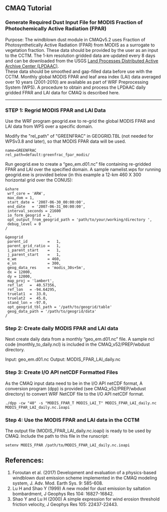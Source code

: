 ## CMAQ Tutorial ##
### Generate Required Dust Input File for MODIS Fraction of Photochemically Active Radiation (FPAR) ###
Purpose: The windblown dust module in CMAQv5.2 uses Fraction of Photosynthetically Active Radiation (FPAR) from MODIS as a surrogate to vegetation fraction. These data should be provided by the user as an input to the CCTM. The 1-km resolution gridded data are updated every 8 days and can be downloaded from the USGS [Land Processes Distributed Active Archive Center (LPDAAC)](https://lpdaac.usgs.gov/dataset_discovery/modis/modis_products_table/mod15a2).  
These data should be smoothed and gap-filled data before use with the CCTM. Monthly global MODIS FPAR and leaf area index (LAI) data averaged over 10 years (2001-2010) are available as part of WRF Preprocessing System (WPS). A procedure to obtain and process the LPDAAC daily gridded FPAR and LAI data for CMAQ is described here.

------------

### STEP 1: Regrid MODIS FPAR and LAI Data

Use the WRF program geogrid.exe to re-grid the global MODIS FPAR and LAI data from WPS over a specific domain.

Modify the "rel_path" of "GREENFRAC" in GEOGRID.TBL (not needed for WPSv3.8 and later), so that MODIS FPAR data will be used.

```
name=GREENFRAC
rel_path=default:greenfrac_fpar_modis/
```

Run geogrid.exe to create a “geo_em.d01.nc” file containing re-gridded FPAR and LAI over the specified domain. A sample namelist.wps for running geogrid.exe is provided below (in this example a 12-km 460 X 300 horizontal grid over the CONUS):

```
&share
 wrf_core = 'ARW',
 max_dom = 1,
 start_date = '2007-06-30_00:00:00',
 end_date   = '2007-06-31_00:00:00',
 interval_seconds = 21600
 io_form_geogrid = 2,
 opt_output_from_geogrid_path = 'path/to/your/working/directory ',
 debug_level = 0
/

&geogrid
 parent_id         =   1,
 parent_grid_ratio =   1,
 i_parent_start    =   1,
 j_parent_start    =   1,
 e_we              = 460,
 e_sn              = 300,
 geog_data_res     = 'modis_30s+5m',
 dx = 12000,
 dy = 12000,
 map_proj = 'lambert',
 ref_lat   =  40.57356,
 ref_lon   = -94.64295,
 truelat1  =  33.0,
 truelat2  =  45.0,
 stand_lon = -97.0,
 opt_geogrid_tbl_path = '/path/to/geogrid/table'
 geog_data_path = '/path/to/geogrid/data'
/
```

### Step 2: Create daily MODIS FPAR and LAI data

Next create daily data from a monthly “geo_em.d01.nc” file. A sample ncl code (monthly_to_daily.ncl) is included in the CMAQ_v52/PREP/wbdust directory.

Input: geo_em.d01.nc
Output: MODIS_FPAR_LAI_daily.nc


### Step 3: Create I/O API netCDF Formatted Files

As the CMAQ input data need to be in the I/O API netCDF format, A conversion program (dpp) is provided (see CMAQ_v52/PREP/wbdust directory) to convert WRF NetCDF file to the I/O API netCDF format.

```
./dpp -cw "40" -s "MODIS_FPAR_T MODIS_LAI_T" MODIS_FPAR_LAI_daily.nc MODIS_FPAR_LAI_daily.nc.ioapi
```

### Step 4: Use the MODIS FPAR and LAI data in the CCTM

The output file (MODIS_FPAR_LAI_daily.nc.ioapi) is ready to be used by CMAQ. Include the path to this file in the runscript:

```
setenv MODIS_FPAR /path/to/MODIS_FPAR_LAI_daily.nc.ioapi
```

## References:

1. Foroutan et al. (2017) Development and evaluation of a physics-based windblown dust emission scheme implemented in the CMAQ modeling system, J. Adv. Mod. Earth Sys. 9: 585-608.  
2. Lu H and Shao Y (1999) A new model for dust emission by saltation bombardment, J Geophys Res 104: 16827-16842.
3. Shao Y and Lu H (2000) A simple expression for wind erosion threshold friction velocity, J Geophys Res 105: 22437-22443.

